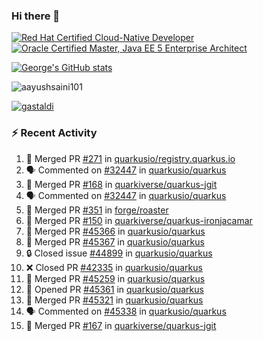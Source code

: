 ### Hi there 👋

<!--START_SECTION:badges-->
[![Red Hat Certified Cloud-Native Developer](https://images.credly.com/size/110x110/images/12ef4e4e-3d8d-4caf-9ab1-858c5bcb9619/image.png)](http://www.credly.com/badges/b6402e31-0894-48e6-b488-e2e551dcc809 "Red Hat Certified Cloud-Native Developer")
[![Oracle Certified Master, Java EE 5 Enterprise Architect](https://images.credly.com/size/110x110/images/1fa3549c-674c-4779-b3d6-d7d64eac2c23/Oracle-Certification-badge_OC-Master.png)](http://www.credly.com/badges/2565574e-b81d-410e-ab7d-24666ddcbe00 "Oracle Certified Master, Java EE 5 Enterprise Architect")
<!--END_SECTION:badges-->

[![George's GitHub stats](https://github-readme-stats.vercel.app/api?username=gastaldi&show=reviews,prs_merged&hide=contribs,prs&theme=transparent&show_icons=true)](https://github.com/anuraghazra/github-readme-stats)

<p align="left"> <img src="https://komarev.com/ghpvc/?username=gastaldi&label=Profile%20views&color=0e75b6&style=for-the-badge" alt="aayushsaini101" /> </p>

<p align="left"> <a href="https://github.com/ryo-ma/github-profile-trophy"><img src="https://github-profile-trophy.vercel.app/?username=gastaldi" alt="gastaldi" /></a> </p>

### :zap: Recent Activity

<!--START_SECTION:activity-->
1. 🎉 Merged PR [#271](https://github.com/quarkusio/registry.quarkus.io/pull/271) in [quarkusio/registry.quarkus.io](https://github.com/quarkusio/registry.quarkus.io)
2. 🗣 Commented on [#32447](https://github.com/quarkusio/quarkus/pull/32447#issuecomment-2573467854) in [quarkusio/quarkus](https://github.com/quarkusio/quarkus)
3. 🎉 Merged PR [#168](https://github.com/quarkiverse/quarkus-jgit/pull/168) in [quarkiverse/quarkus-jgit](https://github.com/quarkiverse/quarkus-jgit)
4. 🗣 Commented on [#32447](https://github.com/quarkusio/quarkus/pull/32447#issuecomment-2573151039) in [quarkusio/quarkus](https://github.com/quarkusio/quarkus)
5. 🎉 Merged PR [#351](https://github.com/forge/roaster/pull/351) in [forge/roaster](https://github.com/forge/roaster)
6. 🎉 Merged PR [#150](https://github.com/quarkiverse/quarkus-ironjacamar/pull/150) in [quarkiverse/quarkus-ironjacamar](https://github.com/quarkiverse/quarkus-ironjacamar)
7. 🎉 Merged PR [#45366](https://github.com/quarkusio/quarkus/pull/45366) in [quarkusio/quarkus](https://github.com/quarkusio/quarkus)
8. 🎉 Merged PR [#45367](https://github.com/quarkusio/quarkus/pull/45367) in [quarkusio/quarkus](https://github.com/quarkusio/quarkus)
9. 🔒 Closed issue [#44899](https://github.com/quarkusio/quarkus/issues/44899) in [quarkusio/quarkus](https://github.com/quarkusio/quarkus)
10. ❌ Closed PR [#42335](https://github.com/quarkusio/quarkus/pull/42335) in [quarkusio/quarkus](https://github.com/quarkusio/quarkus)
11. 🎉 Merged PR [#45259](https://github.com/quarkusio/quarkus/pull/45259) in [quarkusio/quarkus](https://github.com/quarkusio/quarkus)
12. 💪 Opened PR [#45361](https://github.com/quarkusio/quarkus/pull/45361) in [quarkusio/quarkus](https://github.com/quarkusio/quarkus)
13. 🎉 Merged PR [#45321](https://github.com/quarkusio/quarkus/pull/45321) in [quarkusio/quarkus](https://github.com/quarkusio/quarkus)
14. 🗣 Commented on [#45338](https://github.com/quarkusio/quarkus/issues/45338#issuecomment-2568403771) in [quarkusio/quarkus](https://github.com/quarkusio/quarkus)
15. 🎉 Merged PR [#167](https://github.com/quarkiverse/quarkus-jgit/pull/167) in [quarkiverse/quarkus-jgit](https://github.com/quarkiverse/quarkus-jgit)
<!--END_SECTION:activity-->
